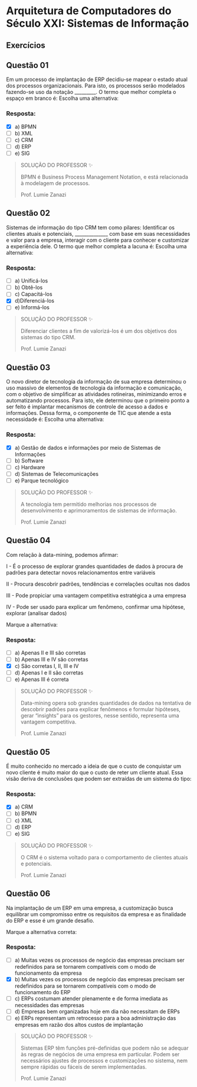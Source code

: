 # Arquitetura de Computadores do Século XXI: Sistemas de Informação

## Exercícios


## Questão 01 
Em um processo de implantação de ERP decidiu-se mapear o estado atual dos processos organizacionais. Para isto, os processos serão modelados fazendo-se uso da notação _________. O termo que melhor completa o espaço em branco é:
​Escolha uma alternativa:

### Resposta:
- [x] a) ​BPMN
- [ ] b) ​XML
- [ ] c) ​CRM
- [ ] d) ​ERP
- [ ] e) SIG

> SOLUÇÃO DO PROFESSOR ✨
>
> BPMN é Business Process Management Notation, e está relacionada à modelagem de processos.
>
> Prof. Lumie Zanazi


## Questão 02 
​Sistemas de informação do tipo CRM tem como pilares:
​Identificar os clientes atuais e potenciais, ______________ com base em suas necessidades e valor para a empresa, interagir com o cliente para conhecer e customizar a experiência dele.
​O termo que melhor completa a lacuna é:
​Escolha uma alternativa:

### Resposta:
- [ ] a) ​Unificá-los
- [ ] b) ​Obtê-los
- [ ] c) ​Capacitá-los
- [x] d) ​Diferenciá-los
- [ ] e) ​Informá-los

> SOLUÇÃO DO PROFESSOR ✨
>
> ​Diferenciar clientes a fim de valorizá-los é um dos objetivos dos sistemas do tipo CRM.
> 
> Prof. Lumie Zanazi



## Questão 03 
​O novo diretor de tecnologia da informação de sua empresa determinou o uso massivo de elementos de tecnologia da informação e comunicação, com o objetivo de simplificar as atividades rotineiras, minimizando erros e automatizando processos. Para isto, ele determinou que o primeiro ponto a ser feito é implantar mecanismos de controle de acesso a dados e informações. Dessa forma, o componente de TIC que atende a esta necessidade é:
​Escolha uma alternativa:

### Resposta:
- [x] a) ​Gestão de dados e informações por meio de Sistemas de Informações
- [ ] b) ​Software
- [ ] c) ​Hardware
- [ ] d) ​Sistemas de Telecomunicações
- [ ] e) ​Parque tecnológico

> SOLUÇÃO DO PROFESSOR ✨
>
> ​A tecnologia tem permitido melhorias nos processos de desenvolvimento e aprimoramentos de sistemas de informação.
> 
> Prof. Lumie Zanazi



## Questão 04 
Com relação à data-mining, podemos afirmar:

I - É o processo de explorar grandes quantidades de dados à procura de padrões para detectar novos relacionamentos entre variáveis

II - Procura descobrir padrões, tendências e correlações ocultas nos dados

III - Pode propiciar uma vantagem competitiva estratégica a uma empresa

IV - Pode ser usado para explicar um fenômeno, confirmar uma hipótese, explorar (analisar dados)

Marque a alternativa:


### Resposta:
- [ ] a) ​Apenas II e III são corretas
- [ ] b) ​Apenas III e IV são corretas
- [x] c) ​São corretas I, II, III e IV
- [ ] d) ​Apenas I e II são corretas
- [ ] e) ​Apenas III é correta

> SOLUÇÃO DO PROFESSOR ✨
>
> ​Data-mining opera sob grandes quantidades de dados na tentativa de descobrir padrões para explicar fenômenos e formular hipóteses, gerar “insights” para os gestores, nesse sentido, representa uma vantagem competitiva.
> 
> Prof. Lumie Zanazi



## Questão 05 
​É muito conhecido no mercado a ideia de que o custo de conquistar um novo cliente é muito maior do que o custo de reter um cliente atual. Essa visão deriva de conclusões que podem ser extraídas de um sistema do tipo:

### Resposta:
- [x] a) ​CRM
- [ ] b) ​BPMN
- [ ] c) ​XML
- [ ] d) ​ERP
- [ ] e) SIG

> SOLUÇÃO DO PROFESSOR ✨
>
> O CRM é o sistema voltado para o comportamento de clientes atuais e potenciais. 
> 
> Prof. Lumie Zanazi



## Questão 06 
Na implantação de um ERP em uma empresa, a customização busca equilibrar um compromisso entre os requisitos da empresa e as finalidade do ERP e esse é um grande desafio.

Marque a alternativa correta:

### Resposta:
- [ ] a) ​Muitas vezes os processos de negócio das empresas precisam ser redefinidos para se tornarem compatíveis com o modo de funcionamento da empresa
- [x] b) ​Muitas vezes os processos de negócio das empresas precisam ser redefinidos para se tornarem compatíveis com o modo de funcionamento do ERP
- [ ] c) ERPs costumam atender plenamente e de forma imediata as necessidades das empresas
- [ ] d) ​Empresas bem organizadas hoje em dia não necessitam de ERPs
- [ ] e) ERPs representam um retrocesso para a boa administração das empresas em razão dos altos custos de implantação

> SOLUÇÃO DO PROFESSOR ✨
>
> Sistemas ERP têm funções pré-definidas que podem não se adequar às regras de negócios de uma empresa em particular. Podem ser necessários ajustes de processos e customizações no sistema, nem sempre rápidas ou fáceis de serem implementadas.
> 
> Prof. Lumie Zanazi